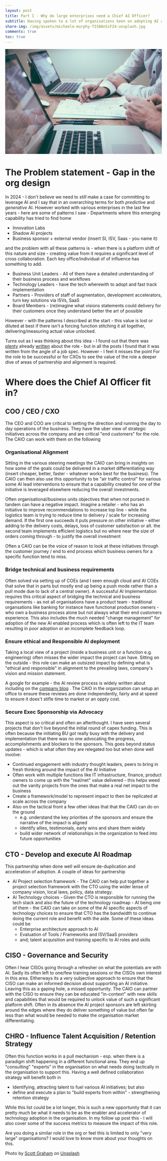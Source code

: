 ```yaml
---
layout: post
title: Part I - Why do large enterprises need a Chief AI Officer?
subtitle: Having spoken to a lot of organisations keen on adopting AI and scale - the pattern of where things break is very evident. I make a case for a role of a Chief AI Officer and also talk about how they can be most effective. In the 2nd part of this post I will also cover the leading indicators that organisations can set to see if this going as planned.
share-img: /img/assets/michaela-murphy-TIS8AnSiFI4-unsplash.jpg
comments: true
toc: true
---
```


![Why do large enterprises need a Chief AI Officer](/img/assets/scott-graham-5fNmWej4tAA-unsplash.jpg)


# The Problem statement - Gap in the org design
In 2024 - I don't believe we need to *still* make a case for committing to leverage AI and I say that in an overarching terms for both *predictive* and *generative* AI. However worked with various enterprises in the last few years - here are some of patterns I saw - Departments where this emerging capability has tried to find home
* Innovation Labs
* Shadow AI projects
* Business sponsor + external vendor (insert SI, ISV, Saas - you name it)

and the problem with all these patterns is - when there is a platform shift of this nature and size - creating value from it requires a significant level of cross collaboration. Each key office/individual of of influence has something to add.

- Business Unit Leaders - All of them have a detailed understanding of their business process and workflows
- Technology Leaders - have the tech wherewith to adopt and fast track implementation
- Partners - Providers of staff of augmentation, development accelerators, turn key solutions via ISVs, SaaS 
- Board Members - (re)imagine what visions statements could delivery for their customers once they understand better the art of possible

However - with the patterns I described at the start - this value is lost or diluted at best if there isn't a forcing function stitching it all together, delivering/measuring actual value unlocked.

Turns out as I was thinking about this idea - I found out that there was [plenty](https://www.forbes.com/sites/bernardmarr/2023/08/18/why-every-company-needs-a-chief-ai-officer/?sh=735b5cef3909) already [written](https://www.forbes.com/sites/joemckendrick/2023/10/09/the-case-for-chief-ai-officer-a-role-whose-time-has-come/?sh=6d9b50702830) about the role - but in all the posts I found that it was written from the angle of a job spec.  However - I feel it misses the point For the role to be successful or for CXOs to see the value of the role a deeper dive of areas of partnership and alignment is required.


# Where does the Chief AI Officer fit in?
## COO / CEO / CXO
The CEO and COO are critical to setting the direction and running the day to day operations of the business. They have the uber view of strategic initiatives across the company and are critical "end customers" for the role.  The CAIO can work with them on the following
### Organisational Alignment
Sitting in the various steering meetings the CAIO can bring in insights on how some of the goals could be delivered in a market differentiating way (insert cheaper, better, faster - whatever works best for the business). The CAIO can then also use this opportunity to be "air traffic control" for various some AI lead interventions to ensure that a capability created for one of the initiative is leveraged elsewhere reducing the overall investments. 

Often organisational/business units objectives that when not pursed in tandem can have a negative impact. Imagine a retailer - who has an initiative to improve recommendations to increase top line  - while the logistics team is trying to reduce time to delivery / scale for increasing demand. If the first one succeeds it puts pressure on other initiative - either adding to the delivery costs, delays, loss of customer satisfaction or alt. the second team implements efficient logistics but no where near the size of orders coming through - to justify the overall investment

Often a CAIO can be the voice of reason to look at these initiatives through the customer journey / end to end process  which business owners for a specific function tend to miss. 

### Bridge technical and business requirements
Often solved via setting up of COEs  (and I seen enough cloud and AI COEs that solve that in parts but mostly end up being a push mode rather than a pull mode due to lack of a central owner). A successful AI Implementation requires this critical aspect of bridging the technical and business requirements - as not all organisations have a product team - traditional organsations like banking for instance have functional production owners - who own a business process alone but not always what their end customers experience. This also includes the much needed "change management" for adoption of the new AI enabled process which is often left to the IT team resulting in poor adoption or an incomplete feedback loop. 

### Ensure ethical and Responsible AI deployment
Taking a local view of a project (inside a business unit or a function e.g. engineering) often misses the wider impact the project can have. Sitting on the outside - this role can make an outsized impact by defining what is "ethical and responsible" in alignment to the prevailing laws, company's vision and mission statement. 

A google for example - the AI review process is widely written about including on the [company blog](https://ai.google/responsibility/ai-governance-operations/#:~:text=Any%20team%20can%20request%20AI,product%20ideas%2C%20and%20other%20projects.&text=Reviewers%20analyze%20the%20scale%20and,technology's%20potential%20benefits%20and%20harms.) . The CAIO in the organization can setup an office to ensure these reviews are done independently, fairly and at speed to ensure it does't stifle time to market or an oppty cost.  

### Secure Exec Sponsorship via Advocacy 
This aspect is so critical and often an afterthought. I have seen several projects that don't live beyond the initial round of capex funding. This is often because the initiating BU got really busy with the delivery and implementation that there was no one advocating the progress, accomplishments and blockers to the sponsors. 
This goes beyond status updates - which is what often they are relegated too but when done well involve:
- Continued engagement with industry thought leaders, peers to bring in fresh thinking around the impact of the AI Initiative
- Often work with multiple functions like IT infrastructure, finance, product owners to come up with the "real/net"  value delivered - this helps weed out the vanity projects from the ones that make a real net impact to the business
- Create a framework/model to represent impact to then be replicated at scale across the company
- Also on the tactical front a few other ideas that that the CAIO can do on the ground
	- e.g. understand the key priorities of the sponsors and ensure the narrative of the impact is aligned
	- identify allies, testimonials, early wins and share them widely
	- build wider network of relationships in the organization to feed into future opportunities

## CTO - Develop and execute AI Roadmap
This partnership when done well will ensure de-duplication and acceleration of adoption. A couple of ideas for partnership 
- AI Project selection framework  - The CAIO can help put together a project selection framework with the CTO using the wider lense of company vision, local laws, policy, data strategy. 
- AI Technology choices - Given the CTO is responsible for running the tech stack and also the future of the technology roadmap - AI being one of them - the CAIO can take on some of the AI specific aspects of technology choices to ensure that CTO has the bandwidth to continue doing the current role and benefit with the aide. Some of these ideas could be
  - Enterprise architecture approach to AI
  - Evaluation of Tools / Frameworks and ISV/SaaS providers
  - and; talent acquisition and training specific to AI roles and skills

## CISO - Governance and Security
Often I hear CISOs going through a refresher on what the potentials are with AI. Sadly its often left to one/few training sessions or the CISOs own interest in this area. Eitherways its a very subjective approach to ensure that the CISO can make an informed decision about supporting an AI initiative. Leaving this as a gaping hole, a missed opportunity. 
The CAIO can partner with the CISO to ensure they can be educated "in-context" with new skills and capabilities that would be required to unlock value of such a significant platform shift. Often in its absence the AI project sponsors are left skirting around the edges where they do deliver something of value but often far less than what would be needed to make the organisation market differentiating.

## CHRO - Influence Talent Acquisition / Retention Strategy
Often this function works in a pull mechanism - esp. when there is a paradigm shift happening in a different functional area. They end up "consulting" "experts" in the organisation on what needs doing tactically in the organisation to support this. Having a well defined collaboration strategy will benefit both in
- Identifying, attracting talent to fuel  various AI initiatives; but also 
- define and execute a plan to "build experts from within" - strengthening retention strategy

While this list could be a lot longer, this is such a new opportunity that it can pretty much be what it needs to be as the enabler and accelerator of technology adoption in the organisation. 
In my follow up post this - I will also cover some of the success metrics to measure the impact of this role. 

Are you doing a similar role in the org or feel this is limited to only "very large" organisations? I would love to know more about your thoughts on this.

Photo by <a href="https://unsplash.com/@homajob?utm_content=creditCopyText&utm_medium=referral&utm_source=unsplash">Scott Graham</a> on <a href="https://unsplash.com/photos/person-holding-pencil-near-laptop-computer-5fNmWej4tAA?utm_content=creditCopyText&utm_medium=referral&utm_source=unsplash">Unsplash</a>
  